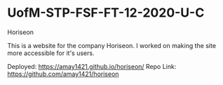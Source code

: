 # UofM-STP-FSF-FT-12-2020-U-C
Horiseon

This is a website for the company Horiseon. I worked on making the site more accessible for it's users.

Deployed: https://amay1421.github.io/horiseon/
Repo Link: https://github.com/amay1421/horiseon
